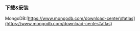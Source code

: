 ### 下载&安装

MongoDB:[https://www.mongodb.com/download-center\#atlas](https://www.mongodb.com/download-center#atlas)



